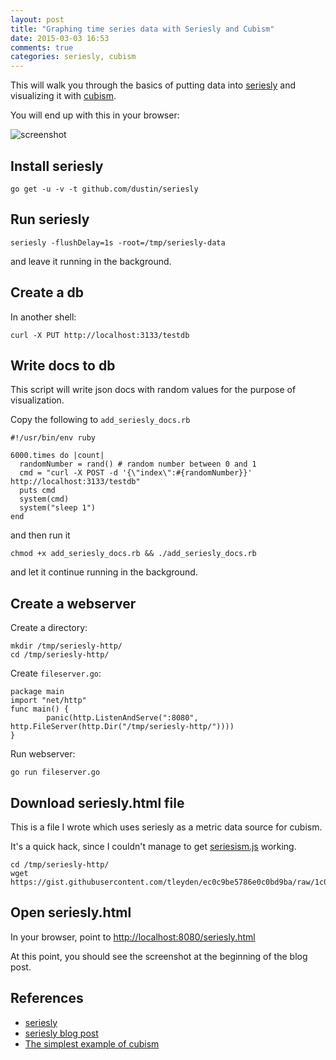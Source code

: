 ```yaml
---
layout: post
title: "Graphing time series data with Seriesly and Cubism"
date: 2015-03-03 16:53
comments: true
categories: seriesly, cubism
---
```


This will walk you through the basics of putting data into [seriesly](https://github.com/dustin/seriesly) and visualizing it with [cubism](https://square.github.io/cubism/).

You will end up with this in your browser:

![screenshot](http://tleyden-misc.s3.amazonaws.com/blog_images/seriesly-cubism.png)

## Install seriesly

```
go get -u -v -t github.com/dustin/seriesly
```

## Run seriesly

```
seriesly -flushDelay=1s -root=/tmp/seriesly-data
```

and leave it running in the background.

## Create a db

In another shell:

```
curl -X PUT http://localhost:3133/testdb
```

## Write docs to db

This script will write json docs with random values for the purpose of visualization.

Copy the following to `add_seriesly_docs.rb`

```
#!/usr/bin/env ruby

6000.times do |count|
  randomNumber = rand() # random number between 0 and 1
  cmd = "curl -X POST -d '{\"index\":#{randomNumber}}' http://localhost:3133/testdb"
  puts cmd
  system(cmd)
  system("sleep 1")
end
```

and then run it

```
chmod +x add_seriesly_docs.rb && ./add_seriesly_docs.rb
```

and let it continue running in the background.

## Create a webserver

Create a directory:

```
mkdir /tmp/seriesly-http/
cd /tmp/seriesly-http/
```

Create `fileserver.go`:

```
package main
import "net/http"
func main() {
        panic(http.ListenAndServe(":8080", http.FileServer(http.Dir("/tmp/seriesly-http/"))))
}
```

Run webserver:

```
go run fileserver.go
```

## Download seriesly.html file

This is a file I wrote which uses seriesly as a metric data source for cubism.  

It's a quick hack, since I couldn't manage to get [seriesism.js](https://github.com/dustin/seriesly/blob/master/cubism/seriesism.js) working.

```
cd /tmp/seriesly-http/
wget https://gist.githubusercontent.com/tleyden/ec0c9be5786e0c0bd9ba/raw/1c08ea13b8ce46e08a49df19ad44c8e6a0ade896/seriesly.html
```

## Open seriesly.html

In your browser, point to [http://localhost:8080/seriesly.html](http://localhost:8080/seriesly.html)

At this point, you should see the screenshot at the beginning of the blog post.

## References

* [seriesly](https://github.com/dustin/seriesly)
* [seriesly blog post](http://dustin.sallings.org/2012/09/09/seriesly.html)
* [The simplest example of cubism](https://sakamotomsh.wordpress.com/2014/05/12/the-simplest-example-of-cubism-js/)